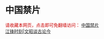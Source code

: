 # 中国禁片
<span  style="color:#CC0000;">请收藏本网页，点击即可免翻墙访问：</span>
<a href="https://abcd2.gq/">中国禁片</a>
</br>
<span><a href="https://abcd2.gq/category/political/jiangfeng/">江锋时刻</a></span>|<span><a href="https://jinpian.org/channel/wenzhao/">文昭谈古论今</a></span>
